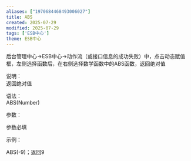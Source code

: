 ```yaml
---
aliases: ["1970684468493006027"]
title: ABS
created: 2025-07-29
modified: 2025-07-29
tags: ['ESB中心']
theme: ESB中心
---
```


后台管理中心->ESB中心->动作流（或接口信息的成功失败）中，点击动态赋值框，左侧选择函数后，在右侧选择数学函数中的ABS函数，返回绝对值

说明：  
返回绝对值

语法：  
ABS(Number)  

参数：

参数必填

示例：

ABS(-9)；返回9